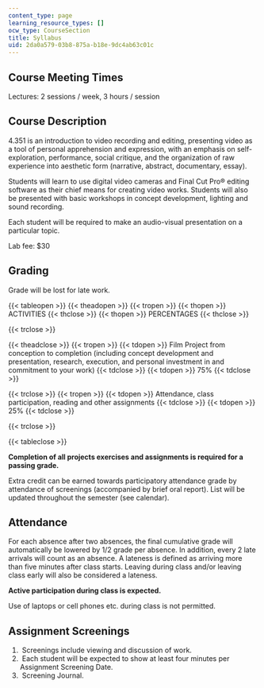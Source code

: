 ```yaml
---
content_type: page
learning_resource_types: []
ocw_type: CourseSection
title: Syllabus
uid: 2da0a579-03b8-875a-b18e-9dc4ab63c01c
---
```


Course Meeting Times
--------------------

Lectures: 2 sessions / week, 3 hours / session

Course Description
------------------

4.351 is an introduction to video recording and editing, presenting video as a tool of personal apprehension and expression, with an emphasis on self-exploration, performance, social critique, and the organization of raw experience into aesthetic form (narrative, abstract, documentary, essay).

Students will learn to use digital video cameras and Final Cut Pro® editing software as their chief means for creating video works. Students will also be presented with basic workshops in concept development, lighting and sound recording.

Each student will be required to make an audio-visual presentation on a particular topic.

Lab fee: $30

Grading
-------

Grade will be lost for late work.

{{< tableopen >}}
{{< theadopen >}}
{{< tropen >}}
{{< thopen >}}
ACTIVITIES
{{< thclose >}}
{{< thopen >}}
PERCENTAGES
{{< thclose >}}

{{< trclose >}}

{{< theadclose >}}
{{< tropen >}}
{{< tdopen >}}
Film Project from conception to completion (including concept development and presentation, research, execution, and personal investment in and commitment to your work)
{{< tdclose >}}
{{< tdopen >}}
75%
{{< tdclose >}}

{{< trclose >}}
{{< tropen >}}
{{< tdopen >}}
Attendance, class participation, reading and other assignments
{{< tdclose >}}
{{< tdopen >}}
25%
{{< tdclose >}}

{{< trclose >}}

{{< tableclose >}}

**Completion of all projects exercises and assignments is required for a passing grade.**

Extra credit can be earned towards participatory attendance grade by attendance of screenings (accompanied by brief oral report). List will be updated throughout the semester (see calendar).

Attendance
----------

For each absence after two absences, the final cumulative grade will automatically be lowered by 1/2 grade per absence. In addition, every 2 late arrivals will count as an absence. A lateness is defined as arriving more than five minutes after class starts. Leaving during class and/or leaving class early will also be considered a lateness.

**Active participation during class is expected.**

Use of laptops or cell phones etc. during class is not permitted.

Assignment Screenings
---------------------

1.   Screenings include viewing and discussion of work.
2.   Each student will be expected to show at least four minutes per Assignment Screening Date.
3.   Screening Journal.